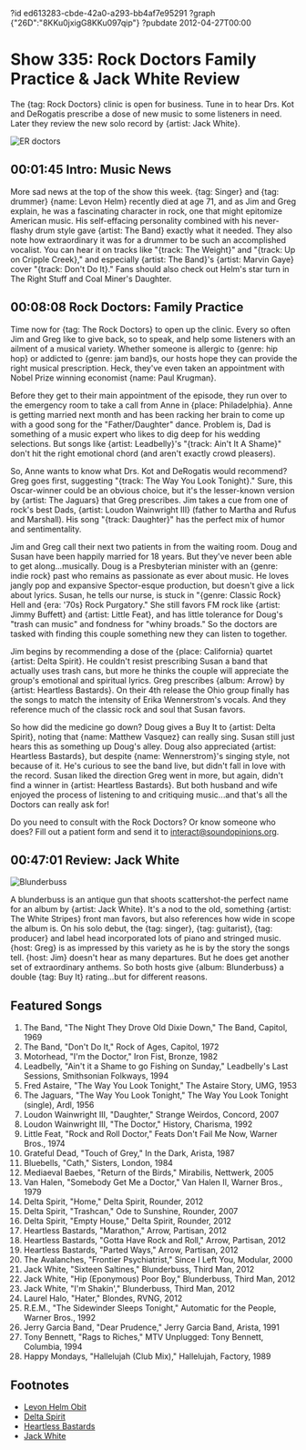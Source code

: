?id ed613283-cbde-42a0-a293-bb4af7e95291
?graph {"26D":"8KKu0jxigG8KKu097qip"}
?pubdate 2012-04-27T00:00
# Show 335: Rock Doctors Family Practice & Jack White Review
The {tag: Rock Doctors} clinic is open for business. Tune in to hear Drs. Kot and DeRogatis prescribe a dose of new music to some listeners in need. Later they review the new solo record by {artist: Jack White}.

![ER doctors](https://static.soundopinions.org/images/rockdocs/rockdocsblurry.jpg)

## 00:01:45 Intro: Music News
More sad news at the top of the show this week. {tag: Singer} and {tag: drummer} {name: Levon Helm} recently died at age 71, and as Jim and Greg explain, he was a fascinating character in rock, one that might epitomize American music. His self-effacing personality combined with his never-flashy drum style gave {artist: The Band} exactly what it needed. They also note how extraordinary it was for a drummer to be such an accomplished vocalist. You can hear it on tracks like "{track: The Weight}" and "{track: Up on Cripple Creek}," and especially {artist: The Band}'s {artist: Marvin Gaye} cover "{track: Don't Do It}." Fans should also check out Helm's star turn in The Right Stuff and Coal Miner's Daughter.

## 00:08:08 Rock Doctors: Family Practice
Time now for {tag: The Rock Doctors} to open up the clinic. Every so often Jim and Greg like to give back, so to speak, and help some listeners with an ailment of a musical variety. Whether someone is allergic to {genre: hip hop} or addicted to {genre: jam band}s, our hosts hope they can provide the right musical prescription. Heck, they've even taken an appointment with Nobel Prize winning economist {name: Paul Krugman}.

Before they get to their main appointment of the episode, they run over to the emergency room to take a call from Anne in {place: Philadelphia}. Anne is getting married next month and has been racking her brain to come up with a good song for the "Father/Daughter" dance. Problem is, Dad is something of a music expert who likes to dig deep for his wedding selections. But songs like {artist: Leadbelly}'s "{track: Ain't It A Shame}" don't hit the right emotional chord (and aren't exactly crowd pleasers).

So, Anne wants to know what Drs. Kot and DeRogatis would recommend? Greg goes first, suggesting "{track: The Way You Look Tonight}." Sure, this Oscar-winner could be an obvious choice, but it's the lesser-known version by {artist: The Jaguars} that Greg prescribes. Jim takes a cue from one of rock's best Dads, {artist: Loudon Wainwright III} (father to Martha and Rufus and Marshall). His song "{track: Daughter}" has the perfect mix of humor and sentimentality.

Jim and Greg call their next two patients in from the waiting room. Doug and Susan have been happily married for 18 years. But they've never been able to get along...musically. Doug is a Presbyterian minister with an {genre: indie rock} past who remains as passionate as ever about music. He loves jangly pop and expansive Spector-esque production, but doesn't give a lick about lyrics. Susan, he tells our nurse, is stuck in "{genre: Classic Rock} Hell and {era: '70s} Rock Purgatory." She still favors FM rock like {artist: Jimmy Buffett} and {artist: Little Feat}, and has little tolerance for Doug's "trash can music" and fondness for "whiny broads." So the doctors are tasked with finding this couple something new they can listen to together.

Jim begins by recommending a dose of the {place: California} quartet {artist: Delta Spirit}. He couldn't resist prescribing Susan a band that actually uses trash cans, but more he thinks the couple will appreciate the group's emotional and spiritual lyrics. Greg prescribes {album: Arrow} by {artist: Heartless Bastards}. On their 4th release the Ohio group finally has the songs to match the intensity of Erika Wennerstrom's vocals. And they reference much of the classic rock and soul that Susan favors.

So how did the medicine go down? Doug gives a Buy It to {artist: Delta Spirit}, noting that {name: Matthew Vasquez} can really sing. Susan still just hears this as something up Doug's alley. Doug also appreciated {artist: Heartless Bastards}, but despite {name: Wennerstrom}'s singing style, not because of it. He's curious to see the band live, but didn't fall in love with the record. Susan liked the direction Greg went in more, but again, didn't find a winner in {artist: Heartless Bastards}. But both husband and wife enjoyed the process of listening to and critiquing music...and that's all the Doctors can really ask for!

Do you need to consult with the Rock Doctors? Or know someone who does? Fill out a patient form and send it to interact@soundopinions.org.

## 00:47:01 Review: Jack White
![Blunderbuss](https://static.soundopinions.org/assets/335/26D0.jpg)

A blunderbuss is an antique gun that shoots scattershot-the perfect name for an album by {artist: Jack White}. It's a nod to the old, something {artist: The White Stripes} front man favors, but also references how wide in scope the album is. On his solo debut, the {tag: singer}, {tag: guitarist}, {tag: producer} and label head incorporated lots of piano and stringed music. {host: Greg} is as impressed by this variety as he is by the story the songs tell. {host: Jim} doesn't hear as many departures. But he does get another set of extraordinary anthems. So both hosts give {album: Blunderbuss} a double {tag: Buy It} rating...but for different reasons.


## Featured Songs
1. The Band, "The Night They Drove Old Dixie Down," The Band, Capitol, 1969
2. The Band, "Don't Do It," Rock of Ages, Capitol, 1972
3. Motorhead, "I'm the Doctor," Iron Fist, Bronze, 1982
4. Leadbelly, "Ain't it a Shame to go Fishing on Sunday," Leadbelly's Last Sessions, Smithsonian Folkways, 1994
5. Fred Astaire, "The Way You Look Tonight," The Astaire Story, UMG, 1953
6. The Jaguars, "The Way You Look Tonight," The Way You Look Tonight (single), Ardl, 1956
7. Loudon Wainwright III, "Daughter," Strange Weirdos, Concord, 2007
8. Loudon Wainwright III, "The Doctor," History, Charisma, 1992
9. Little Feat, "Rock and Roll Doctor," Feats Don't Fail Me Now, Warner Bros., 1974
10. Grateful Dead, "Touch of Grey," In the Dark, Arista, 1987
11. Bluebells, "Cath," Sisters, London, 1984
12. Mediaeval Baebes, "Return of the Birds," Mirabilis, Nettwerk, 2005
13. Van Halen, "Somebody Get Me a Doctor," Van Halen II, Warner Bros., 1979
14. Delta Spirit, "Home," Delta Spirit, Rounder, 2012
15. Delta Spirit, "Trashcan," Ode to Sunshine, Rounder, 2007
16. Delta Spirit, "Empty House," Delta Spirit, Rounder, 2012
17. Heartless Bastards, "Marathon," Arrow, Partisan, 2012
18. Heartless Bastards, "Gotta Have Rock and Roll," Arrow, Partisan, 2012
19. Heartless Bastards, "Parted Ways," Arrow, Partisan, 2012
20. The Avalanches, "Frontier Psychiatrist," Since I Left You, Modular, 2000
21. Jack White, "Sixteen Saltines," Blunderbuss, Third Man, 2012
22. Jack White, "Hip (Eponymous) Poor Boy," Blunderbuss, Third Man, 2012
23. Jack White, "I'm Shakin'," Blunderbuss, Third Man, 2012
24. Laurel Halo, "Hater," Blondes, RVNG, 2012
25. R.E.M., "The Sidewinder Sleeps Tonight," Automatic for the People, Warner Bros., 1992
26. Jerry Garcia Band, "Dear Prudence," Jerry Garcia Band, Arista, 1991
27. Tony Bennett, "Rags to Riches," MTV Unplugged: Tony Bennett, Columbia, 1994
28. Happy Mondays, "Hallelujah (Club Mix)," Hallelujah, Factory, 1989

## Footnotes
- [Levon Helm Obit](http://www.nytimes.com/2012/04/20/arts/music/levon-helm-drummer-and-singer-dies-at-71.html)
- [Delta Spirit](http://deltaspirit.net/)
- [Heartless Bastards](http://www.theheartlessbastards.com/)
- [Jack White](http://jackwhiteiii.com/)
